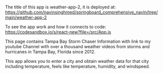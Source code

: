 The title of this app is weather-app-2, it is deployed at:
https://github.com/navinsinghmed/springboard_comprehensive_navin/tree/main/weather-app-2

To see the app work and how it connects to code:
https://codesandbox.io/s/react-new?file=/src/App.js


This page contains Tampa Bay Storm Chaser Information with link to my youtube Channel with
over a thousand weather videos from storms and hurricanes in Tampa Bay, Florida since 2012.

This app allows you to enter a city and obtain weather data for that city including temperature,
feels like temperature, humidity, and windspeed.
